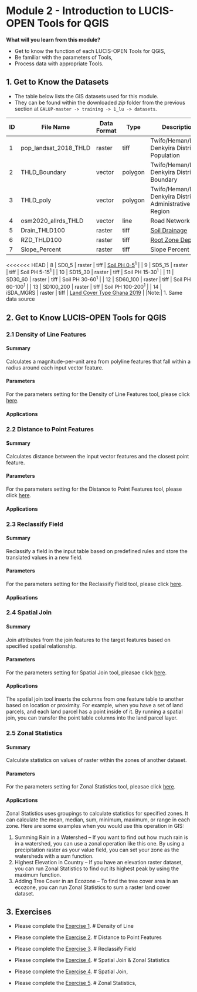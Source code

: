 # Module 2 - Introduction to LUCIS-OPEN Tools for QGIS

**What will you learn from this module?**

- Get to know the function of each LUCIS-OPEN Tools for QGIS,
- Be familiar with the parameters of Tools,
- Process data with appropriate Tools.

## 1. Get to Know the Datasets

- The table below lists the GIS datasets used for this module.
- They can be found within the downloaded _zip_ folder from the previous
  section at `GALUP-master -> training -> 1_lu -> datasets`.

| ID | File Name   | Data Format | Type    | Description  |
|----|------------|-------------|---------|-----------------------------|
| 1  | pop_landsat_2018_THLD     | raster      | tiff    | Twifo/Heman/Lower Denkyira District Population            |
| 2  | THLD_Boundary             | vector      | polygon | Twifo/Heman/Lower Denkyira District Boundary              |
| 3  | THLD_poly                 | vector      | polygon | Twifo/Heman/Lower Denkyira District Administrative Region |
| 4  | osm2020_allrds_THLD       | vector      | line    | Road Network                                              |
| 5  | Drain_THLD100             | raster      | tiff    | [Soil Drainage](https://data.isric.org/geonetwork/srv/eng/catalog.search#/metadata/953d0964-6746-489a-a8d1-f188595516a9)                                             |
| 6  | RZD_THLD100               | raster      | tiff    | [Root Zone Depth](https://data.isric.org/geonetwork/srv/eng/catalog.search#/metadata/c77d1209-56e9-4cac-b76e-bbf6c7e3a617)                                           |
| 7 | Slope_Percent              | raster      | tiff    | Slope Percent                                             |
<<<<<<< HEAD
| 8 | SD0_5                     | raster      | tiff    | [Soil PH 0-5](https://data.isric.org/geonetwork/srv/eng/catalog.search#/metadata/a3364e47-9229-4a6d-aed2-487fd7e4dccc)<sup>1</sup>                                                |
| 9 | SD5_15                    | raster      | tiff    | Soil PH 5-15<sup>1</sup>                                             |
| 10 | SD15_30                   | raster      | tiff    | Soil PH 15-30<sup>1</sup>                                          |
| 11 | SD30_60                   | raster      | tiff    | Soil PH 30-60<sup>1</sup>                                              |
| 12 | SD60_100                  | raster      | tiff    | Soil PH 60-100<sup>1</sup>                                          |
| 13 | SD100_200                 | raster      | tiff    | Soil PH 100-200<sup>1</sup>                          |
| 14 | iSDA_MGRS                 | raster      | tiff    | [Land Cover Type Ghana 2019](https://www.isda-africa.com/isdasoil/)   |
|Note:| 1. Same data source

## 2. Get to Know LUCIS-OPEN Tools for QGIS

### 2.1 Density of Line Features

#### **Summary**
Calculates a magnitude-per-unit area from polyline features that fall within a radius around each input vector feature.
#### **Parameters**
For the parameters setting for the Density of Line Features tool, please click [here](https://github.com/SERVIR-WA/GALUP/wiki/Tools#density-of-line-features).
#### **Applications**

### 2.2 Distance to Point Features

#### **Summary**
Calculates distance between the input vector features and the closest point feature.
#### **Parameters**
For the parameters setting for the Distance to Point Features tool, please click [here](https://github.com/SERVIR-WA/GALUP/wiki/Tools#distance-to-point-features).
#### **Applications**

### 2.3 Reclassify Field

#### **Summary**
Reclassify a field in the input table based on predefined rules and store the translated values in a new field.
#### **Parameters**
For the parameters setting for the Reclassify Field tool, please click [here](https://github.com/SERVIR-WA/GALUP/wiki/Tools#reclassify-field).
#### **Applications**

### 2.4 Spatial Join

#### **Summary**
Join attributes from the join features to the target features based on specified spatial relationship.
#### **Parameters**
For the parameters setting for Spatial Join tool, pleasae click [here](https://github.com/SERVIR-WA/GALUP/wiki/Tools#spatial-join).

#### **Applications**
The spatial join tool inserts the columns from one feature table to another based on location or proximity. For example, when you have a set of land parcels, and each land parcel has a point inside of it. By running a spatial join, you can transfer the point table columns into the land parcel layer.

### 2.5 Zonal Statistics

#### **Summary**
Calculate statistics on values of raster within the zones of another dataset.
#### **Parameters**
For the parameters setting for Zonal Statistics tool, pleasae click [here](https://github.com/SERVIR-WA/GALUP/wiki/Tools#zonal-statistics).

#### **Applications**
Zonal Statistics uses groupings to calculate statistics for specified zones. It can calculate the mean, median, sum, minimum, maximum, or range in each zone. Here are some examples when you would use this operation in GIS:
1. Summing Rain in a Watershed – If you want to find out how much rain is in a watershed, you can use a zonal operation like this one. By using a precipitation raster as your value field, you can set your zone as the watersheds with a sum function.
2. Highest Elevation in Country – If you have an elevation raster dataset, you can run Zonal Statistics to find out its highest peak by using the maximum function.
3. Adding Tree Cover in an Ecozone – To find the tree cover area in an ecozone, you can run Zonal Statistics to sum a raster land cover dataset.


## 3. Exercises

- Please complete the [Exercise 1](). # Density of Line
- Please complete the [Exercise 2](). # Distance to Point Features
- Please complete the [Exercise 3](). # Reclassify Field
- Please complete the [Exercise 4](). # Spatial Join & Zonal Statistics

- Please complete the [Exercise 4](). # Spatial Join,
- Please complete the [Exercise 5](). # Zonal Statistics,